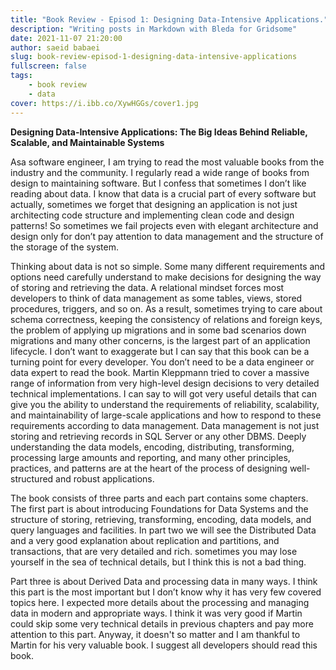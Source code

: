 ```yaml
---
title: "Book Review - Episod 1: Designing Data-Intensive Applications."
description: "Writing posts in Markdown with Bleda for Gridsome"
date: 2021-11-07 21:20:00
author: saeid babaei
slug: book-review-episod-1-designing-data-intensive-applications
fullscreen: false
tags:
    - book review
    - data
cover: https://i.ibb.co/XywHGGs/cover1.jpg
---
```


**Designing Data-Intensive Applications: The Big Ideas Behind Reliable, Scalable, and Maintainable Systems**

Asa software engineer, I am trying to read the most valuable books from the industry and the community. I regularly read a wide range of books from design to maintaining software. But I confess that sometimes I don’t like reading about data. I know that data is a crucial part of every software but actually, sometimes we forget that designing an application is not just architecting code structure and implementing clean code and design patterns! So sometimes we fail projects even with elegant architecture and design only for don’t pay attention to data management and the structure of the storage of the system.

Thinking about data is not so simple. Some many different requirements and options need carefully understand to make decisions for designing the way of storing and retrieving the data. A relational mindset forces most developers to think of data management as some tables, views, stored procedures, triggers, and so on. As a result, sometimes trying to care about schema correctness, keeping the consistency of relations and foreign keys, the problem of applying up migrations and in some bad scenarios down migrations and many other concerns, is the largest part of an application lifecycle.
I don’t want to exaggerate but I can say that this book can be a turning point for every developer. You don’t need to be a data engineer or data expert to read the book. Martin Kleppmann tried to cover a massive range of information from very high-level design decisions to very detailed technical implementations. I can say to will got very useful details that can give you the ability to understand the requirements of reliability, scalability, and maintainability of large-scale applications and how to respond to these requirements according to data management.
Data management is not just storing and retrieving records in SQL Server or any other DBMS. Deeply understanding the data models, encoding, distributing, transforming, processing large amounts and reporting, and many other principles, practices, and patterns are at the heart of the process of designing well-structured and robust applications.

The book consists of three parts and each part contains some chapters. The first part is about introducing Foundations for Data Systems and the structure of storing, retrieving, transforming, encoding, data models, and query languages and facilities.
In part two we will see the Distributed Data and a very good explanation about replication and partitions, and transactions, that are very detailed and rich. sometimes you may lose yourself in the sea of technical details, but I think this is not a bad thing.

Part three is about Derived Data and processing data in many ways. I think this part is the most important but I don’t know why it has very few covered topics here. I expected more details about the processing and managing data in modern and appropriate ways. I think it was very good if Martin could skip some very technical details in previous chapters and pay more attention to this part. Anyway, it doesn't so matter and I am thankful to Martin for his very valuable book.
I suggest all developers should read this book.
